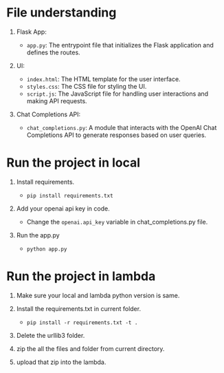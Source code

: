 # File understanding

1. Flask App:
   - `app.py`: The entrypoint file that initializes the Flask application and defines the routes.

2. UI:
   - `index.html`: The HTML template for the user interface.
   - `styles.css`: The CSS file for styling the UI.
   - `script.js`: The JavaScript file for handling user interactions and making API requests.

3. Chat Completions API:
   - `chat_completions.py`: A module that interacts with the OpenAI Chat Completions API to generate responses based on user queries.

# Run the project in local

1. Install requirements.
   - `pip install requirements.txt`

2. Add your openai api key in code.
   - Change the `openai.api_key` variable in chat_completions.py file.

3. Run the app.py
   - `python app.py`

# Run the project in lambda

1. Make sure your local and lambda python version is same.

2. Install the requirements.txt in current folder. 
   - `pip install -r requirements.txt -t .`

3. Delete the urllib3 folder.

4. zip the all the files and folder from current directory. 

5. upload that zip into the lambda.